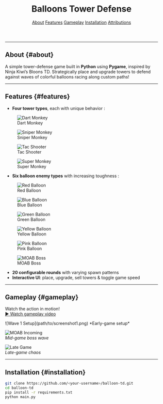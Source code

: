 

<link rel="stylesheet" href="style.css">

<header class="site-header">
  <h1>Balloons Tower Defense</h1>
  <nav class="site-nav">
    <a href="#about">About</a>
    <a href="#features">Features</a>
    <a href="#gameplay">Gameplay</a>
    <a href="#installation">Installation</a>
    <a href="#Attributions">Attributions</a>
  </nav>
</header>

<hr />

## About {#about}

A simple tower-defense game built in **Python** using **Pygame**, inspired by Ninja Kiwi’s Bloons TD. Strategically place and upgrade towers to defend against waves of colorful balloons racing along custom paths!

<hr />

## Features {#features}

- **Four tower types**, each with unique behavior :

<div class="tower-grid">
  <figure class="tower-item">
    <img src="screenshots/monkey_images/dart_monkey.png" alt="Dart Monkey">
    <figcaption>Dart Monkey</figcaption>
  </figure>
  <figure class="tower-item">
    <img src="screenshots/monkey_images/sniper_monkey.png" alt="Sniper Monkey">
    <figcaption>Sniper Monkey</figcaption>
  </figure>
  <figure class="tower-item">
    <img src="screenshots/monkey_images/tac_tower.png" alt="Tac Shooter">
    <figcaption>Tac Shooter</figcaption>
  </figure>
  <figure class="tower-item">
    <img src="screenshots/monkey_images/super_monkey.png" alt="Super Monkey">
    <figcaption>Super Monkey</figcaption>
  </figure>
</div>

- **Six balloon enemy types** with increasing toughness :

<div class="balloon-grid">
  <figure class="balloon-item">
    <img src="screenshots/balloon_images/red_balloon.png" alt="Red Balloon">
    <figcaption>Red Balloon</figcaption>
  </figure>
  <figure class="balloon-item">
    <img src="screenshots/balloon_images/blue_balloon.png" alt="Blue Balloon">
    <figcaption>Blue Balloon</figcaption>
  </figure>
  <figure class="balloon-item">
    <img src="screenshots/balloon_images/green_balloon.png" alt="Green Balloon">
    <figcaption>Green Balloon</figcaption>
  </figure>
  <figure class="balloon-item">
    <img src="screenshots/balloon_images/yellow_balloon.png" alt="Yellow Balloon">
    <figcaption>Yellow Balloon</figcaption>
  </figure>
  <figure class="balloon-item">
    <img src="screenshots/balloon_images/pink_balloon.png" alt="Pink Balloon">
    <figcaption>Pink Balloon</figcaption>
  </figure>
  <figure class="balloon-item">
    <img src="screenshots/balloon_images/moab.png" alt="MOAB Boss">
    <figcaption>MOAB Boss</figcaption>
  </figure>
</div>


- **20 configurable rounds** with varying spawn patterns  
- **Interactive UI**: place, upgrade, sell towers & toggle game speed  

<hr />

## Gameplay {#gameplay}

Watch the action in motion!  
[▶️ Watch gameplay video](https://youtu.be/<your-video-id>)

<div class="screenshot-grid">
  <!-- Screenshot 1 -->
  ![Wave 1 Setup](path/to/screenshot1.png)  
  *Early-game setup*

  <!-- Screenshot 2 -->
  ![MOAB Incoming](path/to/screenshot2.png)  
  *Mid-game boss wave*

  <!-- Screenshot 3 -->
  ![Late Game](path/to/screenshot3.png)  
  *Late-game chaos*
</div>

<hr />

## Installation {#installation}

```bash
git clone https://github.com/<your-username>/balloon-td.git
cd balloon-td
pip install -r requirements.txt
python main.py
